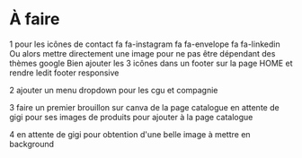 # À faire

1
pour les icônes de contact
fa fa-instagram
fa fa-envelope
fa fa-linkedin
Ou alors mettre directement une image pour ne pas être dépendant des thèmes google
Bien ajouter les 3 icônes dans un footer sur la page HOME et rendre ledit footer responsive

2
ajouter un menu dropdown pour les cgu et compagnie

3
faire un premier brouillon sur canva de la page catalogue
en attente de gigi pour ses images de produits pour ajouter à la page catalogue

4
en attente de gigi pour obtention d'une belle image à mettre en background
